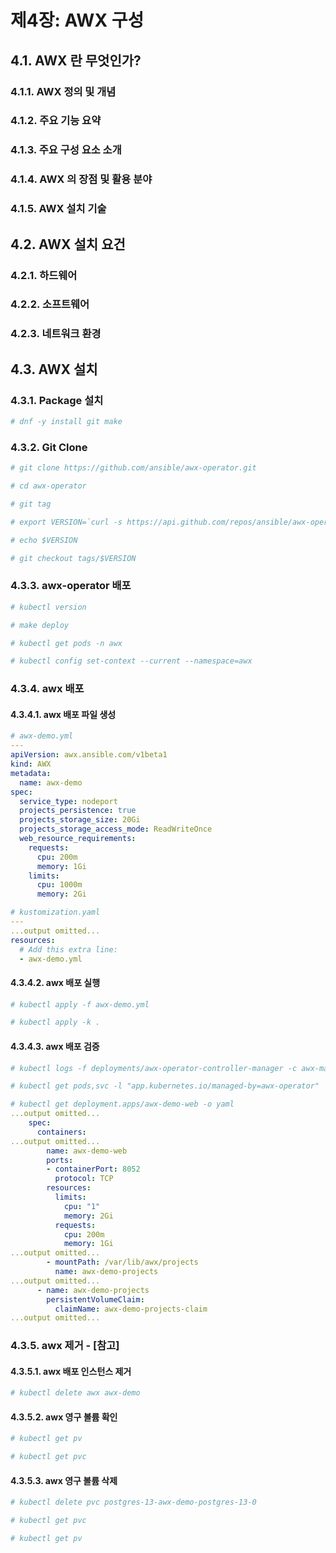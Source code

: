 # 제4장: AWX 구성

## 4.1. AWX 란 무엇인가?
### 4.1.1. AWX 정의 및 개념
### 4.1.2. 주요 기능 요약
### 4.1.3. 주요 구성 요소 소개
### 4.1.4. AWX 의 장점 및 활용 분야
### 4.1.5. AWX 설치 기술

## 4.2. AWX 설치 요건
### 4.2.1. 하드웨어
### 4.2.2. 소프트웨어
### 4.2.3. 네트워크 환경

## 4.3. AWX 설치
### 4.3.1. Package 설치
```bash
# dnf -y install git make
```

### 4.3.2. Git Clone
```bash
# git clone https://github.com/ansible/awx-operator.git

# cd awx-operator
```

```bash
# git tag

# export VERSION=`curl -s https://api.github.com/repos/ansible/awx-operator/releases/latest | grep tag_name | cut -d '"' -f 4`

# echo $VERSION

# git checkout tags/$VERSION
```

### 4.3.3. awx-operator 배포
```bash
# kubectl version
```

```bash
# make deploy
```

```bash
# kubectl get pods -n awx
```

```bash
# kubectl config set-context --current --namespace=awx
```

### 4.3.4. awx 배포
#### 4.3.4.1. awx 배포 파일 생성
```yaml
# awx-demo.yml
---
apiVersion: awx.ansible.com/v1beta1
kind: AWX
metadata:
  name: awx-demo
spec:
  service_type: nodeport
  projects_persistence: true
  projects_storage_size: 20Gi
  projects_storage_access_mode: ReadWriteOnce
  web_resource_requirements:
    requests:
      cpu: 200m
      memory: 1Gi
    limits:
      cpu: 1000m
      memory: 2Gi
```

```yaml
# kustomization.yaml
---
...output omitted...
resources:
  # Add this extra line:
  - awx-demo.yml
```

#### 4.3.4.2. awx 배포 실행
```bash
# kubectl apply -f awx-demo.yml 

# kubectl apply -k .
```

#### 4.3.4.3. awx 배포 검증
```bash
# kubectl logs -f deployments/awx-operator-controller-manager -c awx-manager
```

```bash
# kubectl get pods,svc -l "app.kubernetes.io/managed-by=awx-operator"
```

```yaml
# kubectl get deployment.apps/awx-demo-web -o yaml
...output omitted...
    spec:
      containers:
...output omitted...
        name: awx-demo-web
        ports:
        - containerPort: 8052
          protocol: TCP
        resources:
          limits:
            cpu: "1"
            memory: 2Gi
          requests:
            cpu: 200m
            memory: 1Gi
...output omitted...
        - mountPath: /var/lib/awx/projects
          name: awx-demo-projects
...output omitted...
      - name: awx-demo-projects
        persistentVolumeClaim:
          claimName: awx-demo-projects-claim
...output omitted...
```

### 4.3.5. awx 제거 - [참고]
#### 4.3.5.1. awx 배포 인스턴스 제거
```bash
# kubectl delete awx awx-demo
```

#### 4.3.5.2. awx 영구 볼륨 확인
```bash
# kubectl get pv

# kubectl get pvc
```

#### 4.3.5.3. awx 영구 볼륨 삭제
```bash
# kubectl delete pvc postgres-13-awx-demo-postgres-13-0

# kubectl get pvc

# kubectl get pv
```